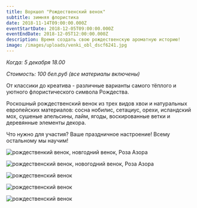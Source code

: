 ```yaml
---
title: Воркшоп "Рождественский венок"
subtitle: зимняя флористика
date: 2018-11-14T09:00:00.000Z
eventStartDate: 2018-12-05T09:00:00.000Z
eventEndDate: 2018-12-05T12:00:00.000Z
description: Время создать свою рождественскую ароматную историю!
image: /images/uploads/venki_obl_dscf6241.jpg
---
```

_Когда: 5 декабря 18.00_

_Стоимость: 100 бел.руб (все материалы включены)_

От классики до креатива - различные варианты самого тёплого и уютного флористического символа Рождества.  

Роскошный рождественский венок из трех видов хвои и натуральных европейских материалов: сосна нобилис, сетациус, орехи, исландский мох, сушеные апельсины, лайм, ягоды, воскированные ветки и деревянные элементы декора. 

Что нужно для участия? Ваше праздничное настроение! Всему остальному мы научим!

![рождественкий венок, новгодний венок, Роза Азора](/images/uploads/venki_dscf6252.jpg)

![рождественский венок, новогодний венок, Роза Азора](/images/uploads/venki_dscf6186.jpg)

![рождественский венок](/images/uploads/DSCF6304.jpg)

![рождественский венок](/images/uploads/DSCF6292.jpg)

![рождественский венок](/images/uploads/DSCF6324.jpg)
